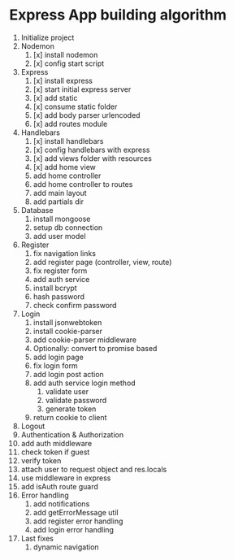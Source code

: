 # Express App building algorithm

1. Initialize project
2. Nodemon
   1. [x] install nodemon
   2. [x] config start script
3. Express
   1. [x] install express
   2. [x] start initial express server
   3. [x] add static 
   4. [x] consume static folder
   5. [x] add body parser urlencoded
   6. [x] add routes module
4. Handlebars
   1. [x] install handlebars
   2. [x] config handlebars with express
   3. [x] add views folder with resources
   4. [x] add home view
   5. add home controller
   6. add home controller to routes
   7. add main layout
   8. add partials dir
5. Database
   1. install mongoose
   2. setup db connection
   3. add user model
6. Register
   1. fix navigation links
   2. add register page (controller, view, route)
   3. fix register form
   4. add auth service
   5. install bcrypt
   6. hash password
   7. check confirm password
7. Login
   1. install jsonwebtoken
   2. install cookie-parser
   3. add cookie-parser middleware
   4. Optionally: convert to promise based
   5. add login page
   6. fix login form
   7. add login post action
   8. add auth service login method
      1. validate user
      2. validate password
      3. generate token
   9. return cookie to client
8. Logout
9.  Authentication & Authorization
   1.  add auth middleware
   2.  check token if guest
   3.  verify token
   4.  attach user to request object and res.locals
   5.  use middleware in express
   6.  add isAuth route guard
10. Error handling
    1.  add notifications
    2.  add getErrorMessage util
    3.  add register error handling
    4.  add login error handling
11. Last fixes
    1.  dynamic navigation